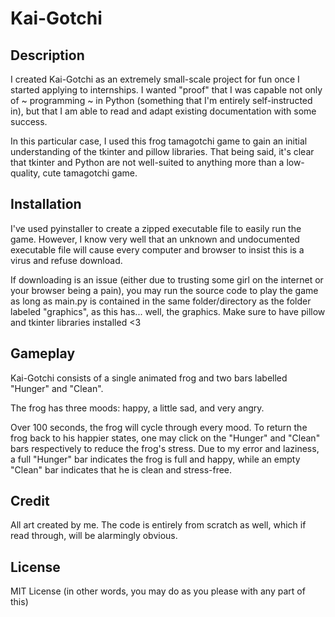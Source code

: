 # Kai-Gotchi

## Description

I created Kai-Gotchi as an extremely small-scale project for fun once I started applying to internships.
I wanted "proof" that I was capable not only of ~ programming ~ in Python (something that I'm entirely
self-instructed in), but that I am able to read and adapt existing documentation with some success.

In this particular case, I used this frog tamagotchi game to gain an initial understanding of the tkinter
and pillow libraries. That being said, it's clear that tkinter and Python are not well-suited to anything
more than a low-quality, cute tamagotchi game.

## Installation

I've used pyinstaller to create a zipped executable file to easily run the game. However, I know very well
that an unknown and undocumented executable file will cause every computer and browser to insist this is
a virus and refuse download.

If downloading is an issue (either due to trusting some girl on the internet or your browser being a pain),
you may run the source code to play the game as long as main.py is contained in the same folder/directory
as the folder labeled "graphics", as this has... well, the graphics. Make sure to have pillow and tkinter
libraries installed <3

## Gameplay

Kai-Gotchi consists of a single animated frog and two bars labelled "Hunger" and "Clean".

The frog has three moods: happy, a little sad, and very angry.

Over 100 seconds, the frog will cycle through every mood. To return the frog back to his happier states,
one may click on the "Hunger" and "Clean" bars respectively to reduce the frog's stress. Due to my error
and laziness, a full "Hunger" bar indicates the frog is full and happy, while an empty "Clean" bar indicates
that he is clean and stress-free.

## Credit

All art created by me. The code is entirely from scratch as well, which if read through, will be alarmingly obvious.

## License

MIT License (in other words, you may do as you please with any part of this)
